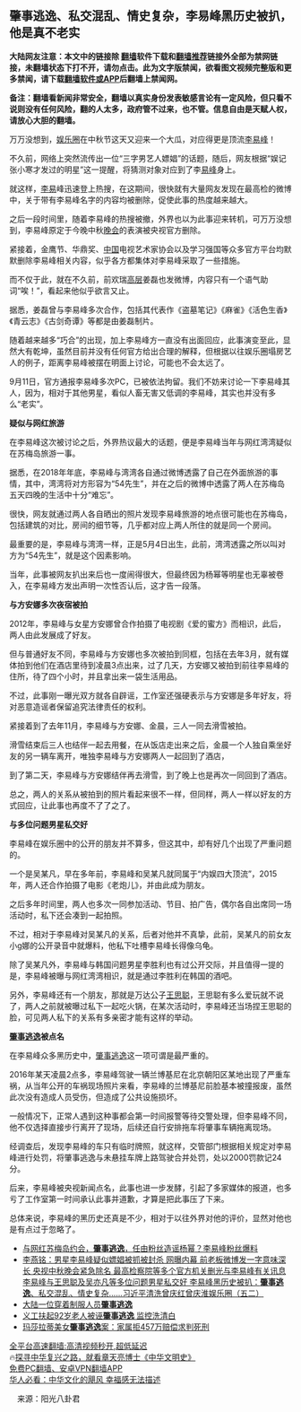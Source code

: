  <!-- 面包屑导航 --> <h2>肇事逃逸、私交混乱、情史复杂，李易峰黑历史被扒，他是真不老实</h2> <p class="notice"><b>大陆网友注意：本文中的链接除 <a href="https://github.com/bannedbook/fanqiang" >翻墙</a>软件下载和<a href="https://github.com/killgcd/justmysocks/blob/master/README.md">翻墙推荐</a>链接外全部为禁网链接，未翻墙状态下打不开，请勿点击。此为文字版禁闻，欲看图文视频完整版和更多禁闻，请下载<a href="https://github.com/bannedbook/fanqiang">翻墙软件或APP</a>后翻墙上禁闻网。</p><p>备注：翻墙看新闻非常安全，翻墙以真实身份发表敏感言论有一定风险，但只看不说则没有任何风险，翻的人太多，政府管不过来，也不管。信息自由是天赋人权，请放心大胆的翻墙。</b></p>  <div class="entry"> <p>万万没想到，<a href="https://www.bannedbook.org/bnews/tag/%e5%a8%b1%e4%b9%90%e5%9c%88/" class="st_tag internal_tag" rel="tag" title="标签 娱乐圈 下的日志">娱乐圈</a>在中秋节这天又迎来一个大瓜，对应得更是顶流<a href="https://www.bannedbook.org/bnews/tag/%e6%9d%8e%e6%98%93%e5%b3%b0/" class="st_tag internal_tag" rel="tag" title="标签 李易峰 下的日志">李易峰</a>！</p> <p>不久前，网络上突然流传出一位“三字男艺人嫖娼”的话题，随后，网友根据“娱记张小寒才发过的明星”这一提醒，将猜测对象对应到了李<a href="https://www.bannedbook.org/bnews/tag/%E6%98%93%E5%B3%B0/" class="st_tag internal_tag" rel="tag" title="标签 易峰 下的日志">易峰</a>身上。</p> <p>就这样，<a href="https://www.bannedbook.org/bnews/tag/%E6%9D%8E%E6%98%93/" class="st_tag internal_tag" rel="tag" title="标签 李易 下的日志">李易</a>峰迅速登上热搜，在这期间，很快就有大量网友发现在最高检的微博中，关于带有李易峰名字的内容均被删除，促使此事的热度越来越大。</p> <p>之后一段时间里，随着李易峰的热搜被撤，外界也以为此事迎来转机，可万万没想到，李易峰原定于今晚中秋<span class='wp_keywordlink_affiliate'><a href="https://zh-cn.shenyunperformingarts.org/" title="晚会" target="_blank">晚会</a></span>的表演被央视官方删除。</p> <p>紧接着，金鹰节、华鼎奖、<span class='wp_keywordlink_affiliate'><a href="https://www.bannedbook.org/" title="中国" target="_blank">中国</a></span>电视艺术家协会以及学习强国等众多官方平台均默默删除李易峰相关内容，似乎各方都集体对李易峰采取了一些措施。</p> <p>而不仅于此，就在不久前，前欢瑞<span class='wp_keywordlink_affiliate'><a href="https://www.bannedbook.org/bnews/ccpdope/" title="中共高层内幕" target="_blank">高层</a></span>姜磊也发微博，内容只有一个语气助词“唉！”，看起来他似乎欲言又止。</p> <p>据悉，姜磊曾与李易峰多次合作，包括其代表作《盗墓笔记》《麻雀》《活色生香》《青云志》《古剑奇谭》等都是由姜磊制片。</p> <p>随着越来越多“巧合”的出现，加上李易峰方一直没有出面回应，此事演变至此，显然大有乾坤，虽然目前并没有任何官方给出合理的解释，但根据以往娱乐圈塌房艺人的例子，距离李易峰被摆在明面上讨论，可能也不会太远了。</p> <p>9月11日，官方通报李易峰多次PC，已被依法拘留。我们不妨来讨论一下李易峰其人，因为，相对于其他男星，看似人畜无害又低调的李易峰，其实也并没有多么“老实”。</p>  <p><strong>疑似与网红旅游</strong></p> <p>在李易峰这次被讨论之后，外界热议最大的话题，便是李易峰当年与网红湾湾疑似在苏梅岛旅游一事。</p> <p>据悉，在2018年年底，李易峰与湾湾各自通过微博透露了自己在外面旅游的事情，其中，湾湾将对方形容为“54先生”，并在之后的微博中透露了两人在苏梅岛五天四晚的生活中十分“难忘”。</p> <p>很快，网友就通过两人各自晒出的照片发现李易峰旅游的地点很可能也在苏梅岛，包括建筑的对比，房间的细节等，几乎都对应上两人所住的就是同一个房间。</p> <p>最重要的是，李易峰与湾湾一样，正是5月4日出生，此前，湾湾透露之所以叫对方为“54先生”，就是这个因素影响。</p> <p>当年，此事被网友扒出来后也一度闹得很大，但最终因为杨幂等明星也无辜被卷入，在李易峰方发出声明一次性否认后，这才告一段落。</p> <p><strong>与方安娜多次夜宿被拍</strong></p> <p>2012年，李易峰与女星方安娜曾合作拍摄了电视剧《爱的蜜方》而相识，此后，两人由此发展成了好友。</p> <p>但与普通好友不同，李易峰与方安娜也多次被拍到同框，包括在去年3月，就有媒体拍到他们在酒店里待到凌晨3点出来，过了几天，方安娜又被拍到前往李易峰的住所，待了四个小时，并且拿出来一袋生活用品。</p>  <p>不过，此事刚一曝光双方就各自辟谣，工作室还强硬表示与方安娜是多年好友，将对恶意造谣者保留追究法律责任的权利。</p> <p>紧接着到了去年11月，李易峰与方安娜、金晨，三人一同去滑雪被拍。</p> <p>滑雪结束后三人也结伴一起去用餐，在从饭店走出来之后，金晨一个人独自乘坐好友的另一辆车离开，唯独李易峰与方安娜两人一起回到了酒店，</p> <p>到了第二天，李易峰与方安娜结伴再去滑雪，到了晚上也是再次一同回到了酒店。</p> <p>总之，两人的关系从被拍到的照片看起来很不一样，但同样，两人一样以好友的方式回应，让此事也再度不了了之了。</p> <p><strong>与多位问题男星私交好</strong></p> <p>李易峰在娱乐圈中的公开的朋友并不算多，但这其中，却有好几个出现了严重问题的。</p> <p>一个是吴某凡，早在多年前，李易峰和吴某凡就同属于“内娱四大顶流”，2015年，两人还合作拍摄了电影《老炮儿》，并由此成为朋友。</p> <p>之后多年时间里，两人也多次一同参加活动、节目、拍广告，偶尔各自出席同一场活动时，私下还会凑到一起拍照。</p>  <p>不过，相对于李易峰对吴某凡的关系，后者对他并不真挚，此前，吴某凡的前女友小g娜的公开录音中就爆料，他私下吐槽李易峰长得像乌龟。</p> <p>除了吴某凡外，李易峰与韩国问题男星李胜利也有过公开交际，并且值得一提的是，李易峰被曝与网红湾湾相识，就是通过李胜利在韩国的酒吧。</p> <p>另外，李易峰还有一个朋友，那就是万达公子<a href="https://www.bannedbook.org/bnews/tag/%e7%8e%8b%e6%80%9d%e8%81%aa/" class="st_tag internal_tag" rel="tag" title="标签 王思聪 下的日志">王思聪</a>，王思聪有多么爱玩就不说了，两人之前就被曝过私下一起吃火锅，在某次活动时，李易峰还当场捏王思聪的脸，可见两人私下的关系有多亲密才能有这样的举动。</p> <p><strong><a href="https://www.bannedbook.org/bnews/tag/%E8%82%87%E4%BA%8B/" class="st_tag internal_tag" rel="tag" title="标签 肇事 下的日志">肇事</a><a href="https://www.bannedbook.org/bnews/tag/%E9%80%83%E9%80%B8/" class="st_tag internal_tag" rel="tag" title="标签 逃逸 下的日志">逃逸</a>被点名</strong></p> <p>在李易峰众多黑历史中，<a href="https://www.bannedbook.org/bnews/tag/%E8%82%87%E4%BA%8B%E9%80%83%E9%80%B8/" class="st_tag internal_tag" rel="tag" title="标签 肇事逃逸 下的日志">肇事逃逸</a>这一项可谓是最严重的。</p> <p>2016年某天凌晨2点多，李易峰驾驶一辆兰博基尼在北京朝阳区某地出现了严重车祸，从当年公开的车祸现场照片来看，李易峰的兰博基尼前脸基本被撞报废，虽然此次没有造成人员受伤，但造成了公共设施损坏。</p> <p>一般情况下，正常人遇到这种事都会第一时间报警等待交警处理，但李易峰不同，他不仅选择直接步行离开了现场，后续还自行安排拖车将肇事车辆拖离现场。</p> <p>经调查后，发现李易峰的车只有临时牌照，就这样，交管部门根据相关规定对李易峰进行处罚，将肇事逃逸与未悬挂车牌上路驾驶合并处罚，处以2000罚款记24分。</p> <p>后来，李易峰被央视新闻点名，此事也进一步发酵，引起了多家媒体的报道，也多亏了工作室第一时间承认此事并道歉，才算是把此事压了下来。</p>  <p>总体来说，李易峰的黑历史还真是不少，相对于以往外界对他的评价，显然对他也是有点过于忽略了。</p> <div id="taboola-mid-1"></div>  <ul class='op-related-articles' title='相关阅读'> <li><a href='https://www.bannedbook.org/bnews/yule/20220911/1783195.html' target='_blank'>与网红苏梅岛约会，<b>肇事逃逸</b>，任由粉丝造谣杨幂？李易峰粉丝爆料</a></li> <li><a href='https://www.bannedbook.org/bnews/comments/20220911/1783108.html' target='_blank'>李燕铭：男星李易峰疑似嫖娼被抓被封杀 网曝内幕 前老板微博发一字意味深长 央视中秋晚会紧急除名 最高检察院等多个官方机关删光与李易峰有关讯息 李易峰与王思聪及吴亦凡等多位问题男星私交好 李易峰黑历史被扒：<b>肇事逃逸</b>、私交混乱、情史复杂……习近平清洗曾庆红曾庆淮娱乐圈（五二）</a></li> <li><a href='https://www.bannedbook.org/bnews/bannedvideo/20210630/1577357.html' target='_blank'>大陆一位穿着制服人员<b>肇事逃逸</b></a></li> <li><a href='https://www.bannedbook.org/bnews/cbnews/20201225/1454786.html' target='_blank'>义工扶起92岁老人被诬<b>肇事逃逸</b> 监控洗清白</a></li> <li><a href='https://www.bannedbook.org/bnews/baitai/20200908/1392922.html' target='_blank'>玛莎拉蒂美女<b>肇事逃逸</b>案：家属拒457万赔偿求判死刑</a></li> </ul> <p class="texttj"> <a href="https://github.com/bannedbook/fanqiang/wiki/V2ray%E6%9C%BA%E5%9C%BA" target="_blank">全平台高速翻墙:高清视频秒开,超低延迟</a><br/> 🔥<a href="https://www.bannedbook.org/bnews/comments/20220808/1768773.html" target="_blank">探寻中华复兴之路，就看章天亮博士《中华文明史》</a><br/> <a href="https://github.com/bannedbook/fanqiang/wiki/%E7%A6%81%E9%97%BB%E7%BD%91%E5%AE%89%E5%8D%93%E7%BF%BB%E5%A2%99%E6%96%B0%E9%97%BBAPP" target="_blank">免费PC翻墙、安卓VPN翻墙APP</a><br/> <a href="https://www.bannedbook.org/bnews/comments/20220220/1694796.html" target="_blank">华人必看：中华文化的飓风 幸福感无法描述</a> </p><p class="src-info">　来源：阳光八卦君 </p><a name='sharetosocial'></a>  <div style="margin-bottom:5px;padding-bottom:5px;clear:both"> <div id="archive-pix-1" class="banner-ads"> <!-- AuctionX Display platform tag START --> <div id="27602x728x90x621x_ADSLOT1" clicktrack="%%CLICK_URL_ESC%%"></div>  <!-- AuctionX Display platform tag END --> </div> <div id="archive-pix-2" class="banner-ads"> <!-- AuctionX Display platform tag START --> <div id="27556x300x250x621x_ADSLOT1" clicktrack="%%CLICK_URL_ESC%%" style="margin:0 auto;text-align:center"></div>  <!-- AuctionX Display platform tag END --> </div> </div>  <div id="archive-pix-1" class="banner-ads"> <!-- AuctionX Display platform tag START --> <div id="27603x728x90x621x_ADSLOT1" clicktrack="%%CLICK_URL_ESC%%"></div>  <!-- AuctionX Display platform tag END --> </div> </div><!--END ENTRY--> 